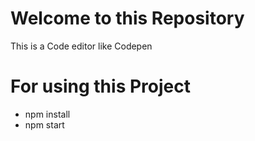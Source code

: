 # Welcome to this Repository

This is a Code editor like Codepen

# For using this Project

- npm install
- npm start


